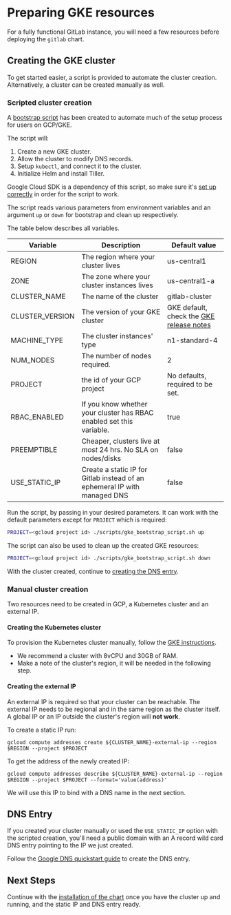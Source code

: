 # Preparing GKE resources

For a fully functional GitLab instance, you will need a few resources before
deploying the `gitlab` chart.

## Creating the GKE cluster

To get started easier, a script is provided to automate the cluster creation.
Alternatively, a cluster can be created manually as well.

### Scripted cluster creation

A [bootstrap script](https://gitlab.com/charts/gitlab/blob/master/scripts/gke_bootstrap_script.sh)
has been created to automate much of the setup process for users on GCP/GKE.

The script will:

1. Create a new GKE cluster.
1. Allow the cluster to modify DNS records.
1. Setup `kubectl`, and connect it to the cluster.
1. Initialize Helm and install Tiller.

Google Cloud SDK is a dependency of this script, so make sure it's
[set up correctly](../tools.md#connecting-to-the-gke-cluster) in order for the script
to work.

The script reads various parameters from environment variables and an argument
`up` or `down` for bootstrap and clean up respectively.

The table below describes all variables.

| Variable        | Description                                                                 | Default value                    |
|-----------------|-----------------------------------------------------------------------------|----------------------------------|
| REGION          | The region where your cluster lives                                         | us-central1                      |
| ZONE            | The zone where your cluster instances lives                                 | us-central1-a                     |
| CLUSTER_NAME    | The name of the cluster                                                     | gitlab-cluster                   |
| CLUSTER_VERSION | The version of your GKE cluster                                             | GKE default, check the [GKE release notes](https://cloud.google.com/kubernetes-engine/release-notes) |
| MACHINE_TYPE    | The cluster instances' type                                                 | n1-standard-4                    |
| NUM_NODES       | The number of nodes required.                                               | 2                                |
| PROJECT         | the id of your GCP project                                                  | No defaults, required to be set. |
| RBAC_ENABLED    | If you know whether your cluster has RBAC enabled set this variable.        | true                             |
| PREEMPTIBLE     | Cheaper, clusters live at *most* 24 hrs. No SLA on nodes/disks              | false                            |
| USE_STATIC_IP   | Create a static IP for Gitlab instead of an ephemeral IP with managed DNS   | false                            |

Run the script, by passing in your desired parameters. It can work with the
default parameters except for `PROJECT` which is required:

```bash
PROJECT=<gcloud project id> ./scripts/gke_bootstrap_script.sh up
```

The script can also be used to clean up the created GKE resources:

```bash
PROJECT=<gcloud project id> ./scripts/gke_bootstrap_script.sh down
```

With the cluster created, continue to [creating the DNS entry](#dns-entry).

### Manual cluster creation

Two resources need to be created in GCP, a Kubernetes cluster and an external IP.

#### Creating the Kubernetes cluster

To provision the Kubernetes cluster manually, follow the
[GKE instructions](https://cloud.google.com/kubernetes-engine/docs/how-to/creating-a-container-cluster).

- We recommend a cluster with 8vCPU and 30GB of RAM.
- Make a note of the cluster's region, it will be needed in the following step.

#### Creating the external IP

An external IP is required so that your cluster can be reachable. The external
IP needs to be regional and in the same region as the cluster itself. A global
IP or an IP outside the cluster's region will **not work**.

To create a static IP run:

`gcloud compute addresses create ${CLUSTER_NAME}-external-ip --region $REGION --project $PROJECT`

To get the address of the newly created IP:

`gcloud compute addresses describe ${CLUSTER_NAME}-external-ip --region $REGION --project $PROJECT --format='value(address)'`

We will use this IP to bind with a DNS name in the next section.

## DNS Entry

If you created your cluster manually or used the `USE_STATIC_IP` option with the scripted creation,
you'll need a public domain with an A record wild card DNS entry pointing to the IP we just created.

Follow the [Google DNS quickstart guide](https://cloud.google.com/dns/quickstart)
to create the DNS entry.

## Next Steps

Continue with the [installation of the chart](../deployment.md) once you have
the cluster up and running, and the static IP and DNS entry ready.
